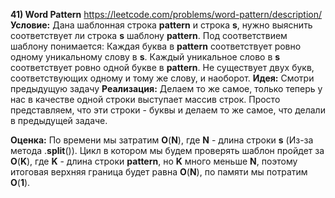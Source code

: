 **41) Word Pattern**
https://leetcode.com/problems/word-pattern/description/
**Условие:**
Дана шаблонная строка **pattern** и строка **s**, нужно выяснить соответствует ли строка **s** шаблону **pattern**.
Под соответствием шаблону понимается:
Каждая буква в **pattern** соответствует ровно одному уникальному слову в **s**. Каждый уникальное слово в **s** соответствует ровно одной букве в **pattern**. Не существует двух букв, соответствующих одному и тому же слову, и наоборот.
**Идея:**
Смотри предыдущую задачу
**Реализация:**
    Делаем то же самое, только теперь у нас в качестве одной строки выступает массив строк. Просто представляем, что эти строки - буквы и делаем то же самое, что делали в предыдущей задаче.

**Оценка:**
    По времени мы затратим **O**(**N**), где **N** - длина строки **s** (Из-за метода .**split**()). Цикл в котором мы будем проверять шаблон пройдет за **O**(**K**), где **K** - длина строки **pattern**, но **K** много меньше **N**, поэтому итоговая верхняя граница будет равна **O**(**N**), по памяти мы потратим **O**(**1**).

